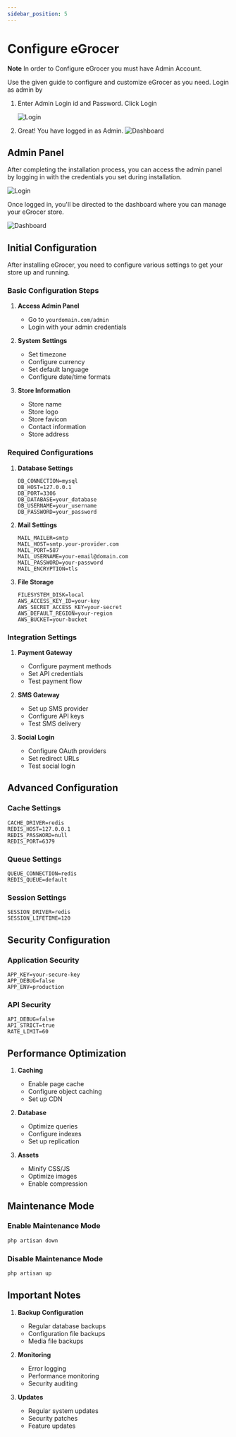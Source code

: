 ```yaml
---
sidebar_position: 5
---
```


# Configure eGrocer

**Note**
In order to Configure eGrocer you must have Admin Account.

Use the given guide to configure and customize eGrocer as you need. Login as admin by

1. Enter Admin Login id and Password. Click Login

   ![Login](/img/admin-panel/login.webp)

2. Great! You have logged in as Admin.
   ![Dashboard](/img/admin-panel/dashboard.webp)




## Admin Panel

After completing the installation process, you can access the admin panel by logging in with the credentials you set during installation.

![Login](/img/admin-panel/login.webp)

Once logged in, you'll be directed to the dashboard where you can manage your eGrocer store.

![Dashboard](/img/admin-panel/dashboard.webp)

## Initial Configuration

After installing eGrocer, you need to configure various settings to get your store up and running.

### Basic Configuration Steps

1. **Access Admin Panel**

   - Go to `yourdomain.com/admin`
   - Login with your admin credentials

2. **System Settings**

   - Set timezone
   - Configure currency
   - Set default language
   - Configure date/time formats

3. **Store Information**
   - Store name
   - Store logo
   - Store favicon
   - Contact information
   - Store address

### Required Configurations

1. **Database Settings**

   ```env
   DB_CONNECTION=mysql
   DB_HOST=127.0.0.1
   DB_PORT=3306
   DB_DATABASE=your_database
   DB_USERNAME=your_username
   DB_PASSWORD=your_password
   ```

2. **Mail Settings**

   ```env
   MAIL_MAILER=smtp
   MAIL_HOST=smtp.your-provider.com
   MAIL_PORT=587
   MAIL_USERNAME=your-email@domain.com
   MAIL_PASSWORD=your-password
   MAIL_ENCRYPTION=tls
   ```

3. **File Storage**
   ```env
   FILESYSTEM_DISK=local
   AWS_ACCESS_KEY_ID=your-key
   AWS_SECRET_ACCESS_KEY=your-secret
   AWS_DEFAULT_REGION=your-region
   AWS_BUCKET=your-bucket
   ```

### Integration Settings

1. **Payment Gateway**

   - Configure payment methods
   - Set API credentials
   - Test payment flow

2. **SMS Gateway**

   - Set up SMS provider
   - Configure API keys
   - Test SMS delivery

3. **Social Login**
   - Configure OAuth providers
   - Set redirect URLs
   - Test social login

## Advanced Configuration

### Cache Settings

```env
CACHE_DRIVER=redis
REDIS_HOST=127.0.0.1
REDIS_PASSWORD=null
REDIS_PORT=6379
```

### Queue Settings

```env
QUEUE_CONNECTION=redis
REDIS_QUEUE=default
```

### Session Settings

```env
SESSION_DRIVER=redis
SESSION_LIFETIME=120
```

## Security Configuration

### Application Security

```env
APP_KEY=your-secure-key
APP_DEBUG=false
APP_ENV=production
```

### API Security

```env
API_DEBUG=false
API_STRICT=true
RATE_LIMIT=60
```

## Performance Optimization

1. **Caching**

   - Enable page cache
   - Configure object caching
   - Set up CDN

2. **Database**

   - Optimize queries
   - Configure indexes
   - Set up replication

3. **Assets**
   - Minify CSS/JS
   - Optimize images
   - Enable compression

## Maintenance Mode

### Enable Maintenance Mode

```bash
php artisan down
```

### Disable Maintenance Mode

```bash
php artisan up
```

## Important Notes

1. **Backup Configuration**

   - Regular database backups
   - Configuration file backups
   - Media file backups

2. **Monitoring**

   - Error logging
   - Performance monitoring
   - Security auditing

3. **Updates**
   - Regular system updates
   - Security patches
   - Feature updates
